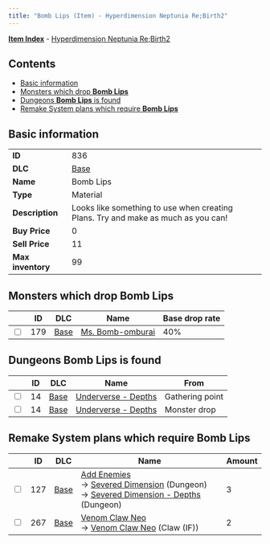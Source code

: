 ```yaml
---
title: "Bomb Lips (Item) - Hyperdimension Neptunia Re;Birth2"
---
```


[**Item Index**](/neptunia/rb2/item/index.html) - [Hyperdimension Neptunia Re;Birth2](/neptunia/rb2)

## Contents

- [Basic information](#basic-information)
- [Monsters which drop **Bomb Lips**](#monsters-which-drop-bomb-lips)
- [Dungeons **Bomb Lips** is found](#dungeons-bomb-lips-is-found)
- [Remake System plans which require **Bomb Lips**](#remake-system-plans-which-require-bomb-lips)

## Basic information

|   |   |
| -- | -- |
| **ID** | 836 |
| **DLC** | [Base](/neptunia/rb2/dlc/0-base.html) |
| **Name** | Bomb Lips |
| **Type** | Material |
| **Description** | Looks like something to use when creating Plans. Try and make as much as you can! |
| **Buy Price** | 0 |
| **Sell Price** | 11 |
| **Max inventory** | 99 |

## Monsters which drop **Bomb Lips**

|    | ID | DLC | Name | Base drop rate |
| -- | -- | --- | ---- | -------------- |
| <input type="checkbox" id="rb2-monster-0-179" class="trackbox" /> | 179 | [Base](/neptunia/rb2/dlc/0-base.html) | [Ms. Bomb-omburai](/neptunia/rb2/monster/0-179-ms-bomb-omburai.html) | 40% |

## Dungeons **Bomb Lips** is found

|    | ID | DLC | Name | From |
| -- | -- | --- | ---- | ---- |
| <input type="checkbox" id="rb2-dungeon-0-14" class="trackbox" /> | 14 | [Base](/neptunia/rb2/dlc/0-base.html) | [Underverse - Depths](/neptunia/rb2/dungeon/0-14-underverse-depths.html) | Gathering point |
| <input type="checkbox" id="rb2-dungeon-0-14" class="trackbox" /> | 14 | [Base](/neptunia/rb2/dlc/0-base.html) | [Underverse - Depths](/neptunia/rb2/dungeon/0-14-underverse-depths.html) | Monster drop |

## Remake System plans which require **Bomb Lips**

|    | ID | DLC | Name | Amount |
| -- | -- | --- | ---- | ------ |
| <input type="checkbox" id="rb2-remake-0-127" class="trackbox" /> | 127 | [Base](/neptunia/rb2/dlc/0-base.html) | [Add Enemies](/neptunia/rb2/remake/0-127-add-enemies.html)<br />→ [Severed Dimension](/neptunia/rb2/dungeon/0-15-severed-dimension.html) (Dungeon)<br />→ [Severed Dimension - Depths](/neptunia/rb2/dungeon/0-16-severed-dimension-depths.html) (Dungeon) | 3 |
| <input type="checkbox" id="rb2-remake-0-267" class="trackbox" /> | 267 | [Base](/neptunia/rb2/dlc/0-base.html) | [Venom Claw Neo](/neptunia/rb2/remake/0-267-venom-claw-neo.html)<br />→ [Venom Claw Neo](/neptunia/rb2/item/0-1249-venom-claw-neo.html) (Claw (IF)) | 2 |